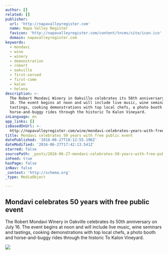 ```yaml
---
author: []
related: []
publisher:
  url: 'http://napavalleyregister.com'
  name: Napa Valley Register
  favicon: 'http://napavalleyregister.com/content/tncms/site/icon.ico'
  domain: napavalleyregister.com
keywords:
  - mondavi
  - wine
  - winery
  - demonstration
  - robert
  - oakville
  - first-served
  - first-come
  - kalon
  - helena
description: >-
  The Robert Mondavi Winery in Oakville celebrates its 50th anniversary on July
  16. The event begins at noon and will include live music, wine seminars and
  tastings, cooking demonstrations with top local chefs, a photo booth and
  horse-and-buggy rides through the historic To Kalon Vineyard.
inLanguage: en
app_links: []
isBasedOnUrl: >-
  http://napavalleyregister.com/wine/mondavi-celebrates-years-with-free-public-event/article_63b20756-d873-51cd-8603-e24937a733cb.html
title: Mondavi celebrates 50 years with free public event
datePublished: '2016-06-27T18:12:55.196Z'
dateModified: '2016-06-27T17:42:13.541Z'
starred: false
sourcePath: _posts/2016-06-27-mondavi-celebrates-50-years-with-free-public-event.md
inFeed: true
hasPage: false
inNav: false
_context: 'http://schema.org'
_type: MediaObject

---
```

<article style=""><h1>Mondavi celebrates 50 years with free public event</h1><p>The Robert Mondavi Winery in Oakville celebrates its 50th anniversary on July 16. The event begins at noon and will include live music, wine seminars and tastings, cooking demonstrations with top local chefs, a photo booth and horse-and-buggy rides through the historic To Kalon Vineyard.</p><img src="http://bloximages.chicago2.vip.townnews.com/napavalleyregister.com/content/tncms/custom/image/f5905cec-a4f9-11e5-af40-5fc67e181157.png?_dc=1450382917" /></article>